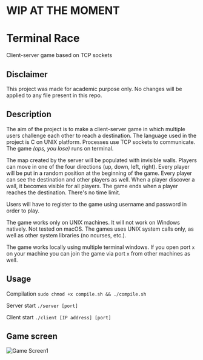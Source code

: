 # **WIP AT THE MOMENT**

# Terminal Race

Client-server game based on TCP sockets

## Disclaimer

This project was made for academic purpose only. No changes will be applied to any file present in this repo.

## Description

The aim of the project is to make a client-server game in which multiple users challenge each other to reach a destination. The language used in the project is C on UNIX platform. Processes use TCP sockets to communicate. The game *(ops, you lose)* runs on terminal.

The map created by the server will be populated with invisible walls. Players can move in one of the four directions (up, down, left, right). Every player will be put in a random position at the beginning of the game. Every player can see the destination and other players as well. When a player discover a wall, it becomes visible for all players. The game ends when a player reaches the destination. There's no time limit.

Users will have to register to the game using username and password in order to play.

The game works only on UNIX machines. It will not work on Windows natively. Not tested on macOS. The games uses UNIX system calls only, as well as other system libraries (no ncurses, etc.).

The game works locally using multiple terminal windows. If you open port ```x``` on your machine you can join the game via port ```x``` from other machines as well.

## Usage

Compilation
```sudo chmod +x compile.sh && ./compile.sh```

Server start
```./server [port]```

Client start
```./client [IP address] [port]```

## Game screen

![Game Screen1](assets/images/screenshot1.png)
